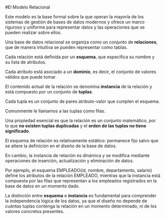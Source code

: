 #El Modelo Relacional


Este modelo es la base formal sobre la que operan la mayoría de los sistemas de gestión de bases de datos modernos y ofrece un marco riguroso y uniforme para representar datos y las operaciones que se pueden realizar sobre ellos.

Una base de datos relacional se organiza como un conjunto de **relaciones**, que de manera intuitiva se pueden representar como tablas.

Cada relación está definida por un **esquema**, que especifica su nombre y su lista de atributos.

Cada atributo está asociado a un **dominio**, es decir, el conjunto de valores válidos que puede tomar.

El contenido actual de la relación se denomina **instancia** de la relación y está compuesto por un conjunto de **tuplas**.

Cada tupla es un conjunto de pares atributo-valor que cumplen el esquema.

Comunmente le llamamos a las tuplas como filas.

Una propiedad esencial es que la relación es un conjunto matemático, por lo que **no existen tuplas duplicadas** y el **orden de las tuplas no tiene significado**.

El esquema de relación es relativamente estático: permanece fijo salvo que se altere la definición en el diseño de la base de datos.

En cambio, la instancia de relación es dinámica y se modifica mediante operaciones de inserción, actualización y eliminación de datos.

Por ejemplo, el esquema EMPLEADO(id, nombre, departamento, salario) define los atributos de la relación EMPLEADO, mientras que la instancia está compuesta por las filas que representan a los empleados registrados en la base de datos en un momento dado.

La distinción entre **esquema** e **instancia** es fundamental para comprender la independencia lógica de los datos, ya que el diseño no depende de cuántas tuplas contenga la relación en un momento determinado, ni de los valores concretos presentes.

